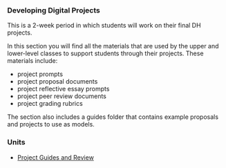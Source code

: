 ### Developing Digital Projects

This is a 2-week period in which students will work on their final DH projects. 

In this section you will find all the materials that are used by the upper and lower-level classes to support students through their projects. These materials include:
- project prompts
- project proposal documents
- project reflective essay prompts
- project peer review documents
- project grading rubrics

The section also includes a guides folder that contains example proposals and projects to use as models.

### Units
- [Project Guides and Review](https://github.com/marist-asc/dhcourse/tree/master/developing_digital_projects/week14-15project_guide_and_review)




